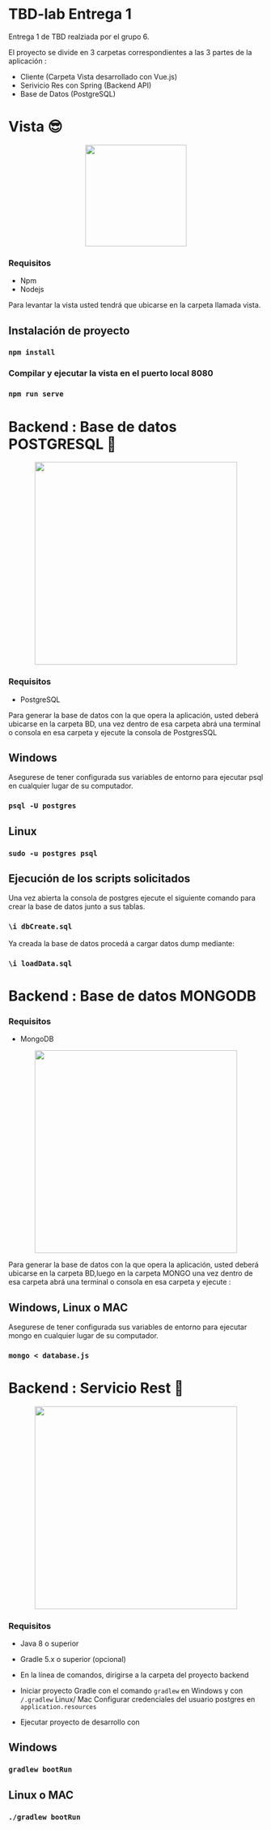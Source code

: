 # TBD-lab Entrega 1
Entrega 1 de TBD realziada por el grupo 6.

El proyecto se divide en 3 carpetas correspondientes a las 3 partes de la aplicación : 
* Cliente (Carpeta Vista desarrollado con Vue.js)
* Serivicio Res con Spring (Backend API)
* Base de Datos (PostgreSQL)
# Vista :sunglasses:
<p align="center"><a target="_blank"><img src="https://vuejs.org/images/logo.svg" width="200"></a></p>

### Requisitos

* Npm
* Nodejs

Para levantar la vista usted tendrá que ubicarse en la carpeta llamada vista.

## Instalación de proyecto
### `npm install`
### Compilar y ejecutar la vista en el puerto local 8080
### `npm run serve`

# Backend : Base de datos POSTGRESQL	:cold_face:
<p align="center"><a target="_blank"><img src="https://programacion.net/files/article/20151129021117_postgresql-logo.png" width="400"></a></p>

### Requisitos
* PostgreSQL

Para generar la base de datos con la que opera la aplicación, usted deberá ubicarse en la carpeta BD, una vez dentro de esa carpeta
abrá una terminal o consola en esa carpeta y ejecute la consola de PostgresSQL

## Windows

Asegurese de tener configurada sus variables de entorno para ejecutar psql en cualquier lugar de su computador.

### `psql -U postgres`

## Linux 

### `sudo -u postgres psql`

## Ejecución de los scripts solicitados

Una vez abierta la consola de postgres ejecute el siguiente comando para crear la base de datos junto a sus tablas.

### `\i dbCreate.sql`

Ya creada la base de datos procedá a cargar datos dump mediante:
### `\i loadData.sql`

# Backend : Base de datos MONGODB


### Requisitos
* MongoDB
<p align="center"><a target="_blank"><img src="https://img2.freepng.es/20190111/thz/kisspng-mongodb-logo-database-nosql-postgresql-how-to-create-an-outstanding-tech-stack-clickup-bl-5c391bdf9cff48.4731136215472465596431.jpg" width="400"></a></p>
Para generar la base de datos con la que opera la aplicación, usted deberá ubicarse en la carpeta BD,luego en la carpeta MONGO una vez dentro de esa carpeta
abrá una terminal o consola en esa carpeta y ejecute :

## Windows, Linux o MAC

Asegurese de tener configurada sus variables de entorno para ejecutar mongo en cualquier lugar de su computador.

### `mongo < database.js`

# Backend : Servicio Rest 	:exploding_head:
<p align="center"><a target="_blank"><img src="https://cleventy.com/wp-content/uploads/2020/05/spring-boot.png" width="400"></a></p>

### Requisitos
* Java 8 o superior 
* Gradle 5.x o superior (opcional)
* En la línea de comandos, dirigirse a la carpeta del proyecto backend
* Iniciar proyecto Gradle con el comando `gradlew` en Windows y con `/.gradlew` Linux/ Mac
Configurar credenciales del usuario postgres en `application.resources`

* Ejecutar proyecto de desarrollo con
## Windows
### `gradlew bootRun`
## Linux o MAC
### `./gradlew bootRun`
